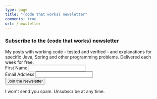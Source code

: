 ```yaml
---
type: page
title: "{code that works} newsletter"
comments: true
url: /newsletter
---
```

<div class="signup col-lg-12 col-lg-offset-0 col-md-12 col-md-offset-0">
  <div class="col-lg-6 col-lg-offset-0 col-md-6 col-md-offset-0">
    <h3>Subscribe to the {code that works} newsletter</h3>
    <div>
      My posts with working code - tested and verified - and explanations for specific Java, Spring and other programming problems. Delivered each week for free.
    </div>
  </div>
  <div class="col-lg-6 col-lg-offset-0 col-md-6 col-md-offset-0" id="mc_embed_signup">
    <form action="//codethatworks.us14.list-manage.com/subscribe/post?u=52d266a23636b031a38de6d70&amp;id=b7e69e463e" method="post" id="mc-embedded-subscribe-form" name="mc-embedded-subscribe-form" class="validate" target="_blank" novalidate>
      <div id="mc_embed_signup_scroll">
        <div class="mc-field-group form-group">
          <label for="mce-FNAME">First Name</label>
          <input type="text" value="" name="FNAME" class="form-control" id="mce-FNAME">
        </div>
        <div class="mc-field-group form-group">
          <label for="mce-EMAIL">Email Address</label>
          <input type="email" value="" name="EMAIL" class="email form-control" id="mce-EMAIL">
        </div>
        <div id="mce-responses" class="form-group">
          <div class="response" id="mce-error-response" style="display:none" class="alert alert-success" role="alert"></div>
          <div class="response" id="mce-success-response" style="display:none" class="alert alert-success" role="alert"></div>
        </div>
        <button type="submit" class="btn btn-success" id="mc-embedded-subscribe" name="subscribe">Join the Newsletter</button>
        <div style="position: absolute; left: -5000px;" aria-hidden="true"><input type="text" name="b_52d266a23636b031a38de6d70_b7e69e463e" tabindex="-1" value=""></div>
      </div>
    </form>
    <p class="no-spam">I won't send you spam. Unsubscribe at any time.</p>
  </div>
</div>
<script type='text/javascript' src='//s3.amazonaws.com/downloads.mailchimp.com/js/mc-validate.js'></script><script type='text/javascript'>(function($) {window.fnames = new Array(); window.ftypes = new Array();fnames[1]='FNAME';ftypes[1]='text';fnames[0]='EMAIL';ftypes[0]='email';}(jQuery));var $mcj = jQuery.noConflict(true);</script>
